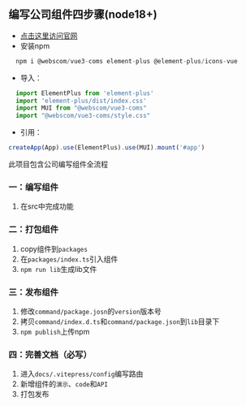 ## 编写公司组件四步骤(node18+)
* [点击这里访问官网](http://www.daqianaierzi.com:81/introduction.html)
* 安装npm
```js
  npm i @webscom/vue3-coms element-plus @element-plus/icons-vue
```
*  导入：
```js
  import ElementPlus from 'element-plus'
  import 'element-plus/dist/index.css'
  import MUI from "@webscom/vue3-coms"
  import "@webscom/vue3-coms/style.css"
```
* 引用：
 ```js
createApp(App).use(ElementPlus).use(MUI).mount('#app')
```

此项目包含公司编写组件全流程
### 一：编写组件
1. 在src中完成功能
### 二：打包组件
1. copy组件到`packages`
2. 在`packages/index.ts`引入组件
3. `npm run lib`生成lib文件
### 三：发布组件
1. 修改`command/package.josn`的`version`版本号
2. 拷贝`command/index.d.ts`和`command/package.json`到`lib`目录下
3. `npm publish`上传npm
### 四：完善文档（必写）
1. 进入`docs/.vitepress/config`编写路由
2. 新增组件的`演示`、`code`和`API`
3. 打包发布
